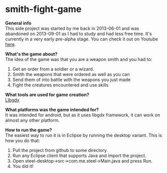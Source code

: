 # smith-fight-game

<b>General info</b><br>
This side project was started by me back in 2013-06-01 and was abandoned on 2013-09-01 as I had to study and had less free time. It's currently in a very early pre-alpha stage. You can check it out on Youtube <a href="https://youtu.be/VwHpw8WweeA">here</a>.

<b>What's the game about?</b><br>
The idea of the game was that you are a weapon smith and you had to:
<ol>
  <li>Get an order from a soldier or a wizard.</li>
  <li>Smith the weapons that were ordered as well as you can</li>
  <li>Send them of into battle with the weapons you just made</li>
  <li>Fight the creatures encountered and use skills</li>
</ol>

<b>What tools are used for game creation?</b><br>
<a href="https://libgdx.badlogicgames.com/">Libgdx</a>

<b>What platforms was the game intended for?</b><br>
It was intended for android, but as it uses libgdx framework, it can work on almost any other platform.

<b>How to run the game?</b><br>
The easiest way to run it is in Eclipse by running the desktop variant. This is how you do that:
<ol>
  <li>Pull the project from github to some directory.</li>
  <li>Run any Eclipse client that supports Java and import the project.</li>
  <li>Open steel-desktop->src->com.me.steel->Main.java and press Run.
  <li>You did it!</li>
</ol>
